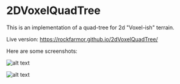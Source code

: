 # 2DVoxelQuadTree
This is an implementation of a quad-tree for 2d "Voxel-ish" terrain.

Live version: https://rockfarmor.github.io/2dVoxelQuadTree/

Here are some screenshots: 

![alt text](https://i.imgur.com/pgnEOR3.gif)


![alt text](https://media1.giphy.com/media/bSq1Rk2UIGCXJQaXjV/giphy.gif)

